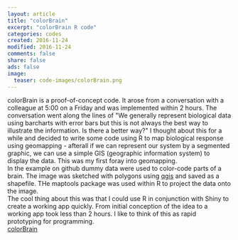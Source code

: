 ```yaml
---
layout: article
title: "colorBrain"
excerpt: "colorBrain R code"
categories: codes
created: 2016-11-24
modified: 2016-11-24
comments: false
share: false
ads: false
image: 
  teaser: code-images/colorBrain.png
---
```


colorBrain is a proof-of-concept code.  It arose from a conversation with a colleague at 5:00 on a Friday and was implemented within 2 hours.  The conversation went along the lines of "We generally represent biological data using barcharts with error bars but this is not always the best way to illustrate the information.  Is there a better way?"  I thought about this for a while and decided to write some code using R to map biological response using geomapping - afterall if we can represent our system by a segmented graphic, we can use a simple GIS (geographic information system) to display the data.  This was my first foray into geomapping.  
In the example on github dummy data were used to color-code parts of a brain.  The image was sketched with polygons using [qgis](http://www.qgis.org/en/site/) and saved as a shapefile.  THe maptools package was used within R to project the data onto the image.  
The cool thing about this was that I could use R in conjunction with Shiny to create a working app quickly.  From initial conception of the idea to a working app took less than 2 hours.  I like to think of this as rapid prototyping for programming.  
[colorBrain](https://github.com/harveyl888/colorBrain)

